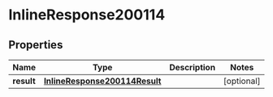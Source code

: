 # InlineResponse200114

## Properties
Name | Type | Description | Notes
------------ | ------------- | ------------- | -------------
**result** | [**InlineResponse200114Result**](InlineResponse200114Result.md) |  |  [optional]
